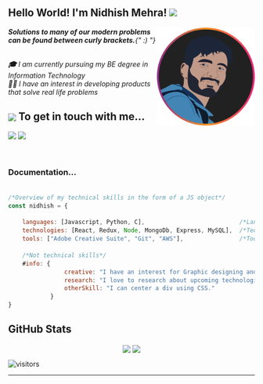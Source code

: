 <h2> 
Hello World! I'm Nidhish Mehra! 
<img src="https://media.giphy.com/media/hvRJCLFzcasrR4ia7z/giphy.gif" width="50">
</h2>
<img align='right' src="./profile.svg" width="200">
<em><b>Solutions to many of our modern problems can be found between curly brackets.</b>{" :) "} </em>
</br>
</br>
<p>
<em>
<b>🎓</b> I am currently pursuing my BE degree in Information Technology
</br>
<b>👨‍💻 </b>I have an interest in developing products that solve real life problems 
</em>
</p>

<h2><img src="https://emojis.slackmojis.com/emojis/images/1579216111/7550/pikachu_wave.gif?1579216111" align="center"width="28" /> To get in touch with me...</h2>

<p align = "center">

[<img src ="https://img.shields.io/badge/portfolio-%23.svg?&style=for-the-badge&logo=&logoColor=white%22">](https://nidhish-mehra.netlify.app/)
[<img src="https://img.shields.io/badge/linkedin-%230077B5.svg?&style=for-the-badge&logo=linkedin&logoColor=white" />](https://www.linkedin.com/in/nidhishmehra/)

</p>


<br>

### Documentation...  

```javascript

/*Overview of my technical skills in the form of a JS object*/
const nidhish = {
    
    languages: [Javascript, Python, C],                           /*Languages I use to communicate with machines*/
    technologies: [React, Redux, Node, MongoDb, Express, MySQL],  /*Technologies I use to make my work better*/
    tools: ["Adobe Creative Suite", "Git", "AWS"],                /*Tools I use to make my work easier*/
    
    /*Not technical skills*/
    #info: {
                creative: "I have an interest for Graphic designing and animation.",
                research: "I love to research about upcoming technologies to keep myself updated",
                otherSkill: "I can center a div using CSS."
            }
}
```


## GitHub Stats

<p align="center">

  <img align="center" src="https://github-readme-stats.vercel.app/api?username=Nidhish-Mehra&show_icons=true&hide_border=true&theme=onedark" />

  <img align="center" src="https://github-readme-stats.vercel.app/api/top-langs/?username=Nidhish-Mehra&layout=compact&theme=onedark" />
</p>

![visitors](https://visitor-badge.laobi.icu/badge?page_id=Nidhish-Mehra)

---
